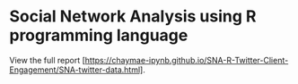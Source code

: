 # Social Network Analysis using R programming language

View the full report [https://chaymae-ipynb.github.io/SNA-R-Twitter-Client-Engagement/SNA-twitter-data.html].

